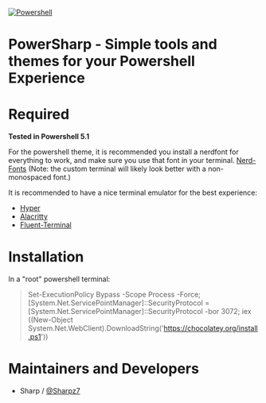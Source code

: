 [![Powershell](https://img.shields.io/badge/powershell-5.1+-blue.svg)](https://docs.microsoft.com/en-us/powershell/scripting/overview?view=powershell-5.1)


PowerSharp - Simple tools and themes for your Powershell Experience
============================================

Required
============
**Tested in Powershell 5.1**

For the powershell theme, it is recommended you install a nerdfont for everything to work,
and make sure you use that font in your terminal. [Nerd-Fonts](https://nerdfonts.com)
(Note: the custom terminal will likely look better with a non-monospaced font.)

It is recommended to have a nice terminal emulator for the best experience:

   - [Hyper](https://hyper.is)
   - [Alacritty](https://github.com/alacritty/alacritty)
   - [Fluent-Terminal](https://github.com/felixse/FluentTerminal)


Installation
============

In a "root" powershell terminal:

> Set-ExecutionPolicy Bypass -Scope Process -Force; [System.Net.ServicePointManager]::SecurityProtocol = [System.Net.ServicePointManager]::SecurityProtocol -bor 3072; iex ((New-Object System.Net.WebClient).DownloadString('https://chocolatey.org/install.ps1'))


Maintainers and Developers
==========

-   Sharp / [@Sharpz7](https://github.com/Sharpz7)

